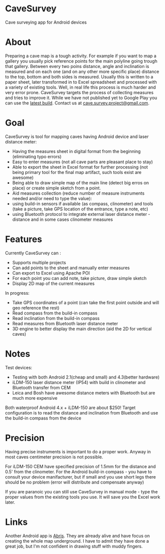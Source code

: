 CaveSurvey
==========

Cave surveying app for Android devices


About
=====

Preparing a cave map is a tough activity. For example if you want to map a gallery you usually pick reference points for the main polyline going trough that gallery. Between every two poins distance, angle and inclination is measured and on each one (and on any other more specific place) distance to the top, bottom and both sides is measured. Usually this is written to a paper sheet, later transformed in to Excel spreadsheet and processed with a variety of existing tools.
Well, in real life this process is much harder and very error prone. CaveSurvey targets the process of collecting measures and tries to improve it.
While we have not published yet to Google Play you can use the [latest build]( https://razhodki.ci.cloudbees.com/job/CaveSurvey/lastSuccessfulBuild/artifact/build/apk/CaveSurvey-defaultFlavor-debug-unaligned.apk).
Contact us at cave.survey.project@gmail.com.


Goal
====

CaveSurvey is tool for mapping caves having Android device and laser distance meter:
 - Having the measures sheet in digital format from the beginning (eliminating typo errors)
 - Easy to enter measures (not all cave parts are pleasant place to stay)
 - Able to export the sheet in Excel format for further processing (not being primary tool for the final map artifact, such tools exist are awesome)
 - Being able to draw simple map of the main line (detect big erros on place) or create simple sketch from a point.
 - Aid measures collection (reduce number of measure instruments needed and/or need to type the value):
  - using build-in sensors if available (as compass, clinometer) and tools (take a picture, take GPS location of the entrance, type a note, etc)
  - using Bluetooth protocol to integrate external laser distance meter - distance and in some cases clinometer measures

Features
========

 Currently CaveSurvey can :
  - Supports multiple projects
  - Can add points to the sheet and manually enter measures
  - Can export to Excel using Apache POI
  - For each point you can add note, take picture, draw simple sketch
  - Display 2D map of the current measures
  

  In progress:
  - Take GPS coordinates of a point (can take the first point outside and will geo reference the rest)
  - Read compass from the build-in compass
  - Read inclination from the build-in compass
  - Read measures from Bluetooth laser distance meter
  - 3D engine to better display the main direction (aid the 2D for vertical caves)
  
Notes
=====

  Test devices:
  - Testing with both Android 2.1(cheap and small) and 4.3(better hardware)
  - iLDM-150 laser distance meter (IP54) with build in clinometer and Bluetooth transfer from CEM
  - Leica and Bosh have awesome distance meters with Bluetooth but are much more expensive
  
  Both waterproof Android 4.x + iLDM-150 are about $250!
  Target configuration is to read the distance and inclination from Bluetooth and use the build-in compass from the device


Precision
=========

Having precise instruments is important to do a proper work. Anyway in most caves centimeter precision is not possible.

For iLDM-150 CEM have specified precision of 1.5mm for the distance and 0.5' from the clinometer.
For the Android build-in compass - you have to consult your device manifacturer, but if small and you use short legs there should be no problem (error will distribute and compensate anyway)

If you are paranoic you can still use CaveSurvey in manual mode - type the proper values from the existing tools you use. It will save you the Excel work later.


Links
====

Another Android app is [Abris](https://play.google.com/store/apps/details?id=com.shturmsoft.abris&hl=en). They are already alive and have focus on creating the whole map underground. I have to admit they have done a great job, but I'm not confident in drawing stuff with muddy fingers.


